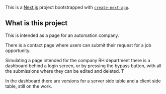 This is a [Next.js](https://nextjs.org/) project bootstrapped with [`create-next-app`](https://github.com/vercel/next.js/tree/canary/packages/create-next-app).

## What is this project

This is intended as a page for an automation company.

There is a contact page where users can submit their request for a job
opportunity.

Simulating a page intended for the company RH department there is a dashboard behind
a login screen, or by pressing the bypass button, with all the submissions where they can be edited and deleted. T

In the dashboard there are versions for a server side table and a client side
table, still on the work.
